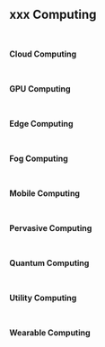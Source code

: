 ## xxx Computing ##

<br>

**Cloud Computing**

<br>

**GPU Computing**

<br>

**Edge Computing**

<br>

**Fog Computing**

<br>

**Mobile Computing**

<br>

**Pervasive Computing**

<br>

**Quantum Computing**

<br>

**Utility Computing**

<br>

**Wearable Computing**

<br>
